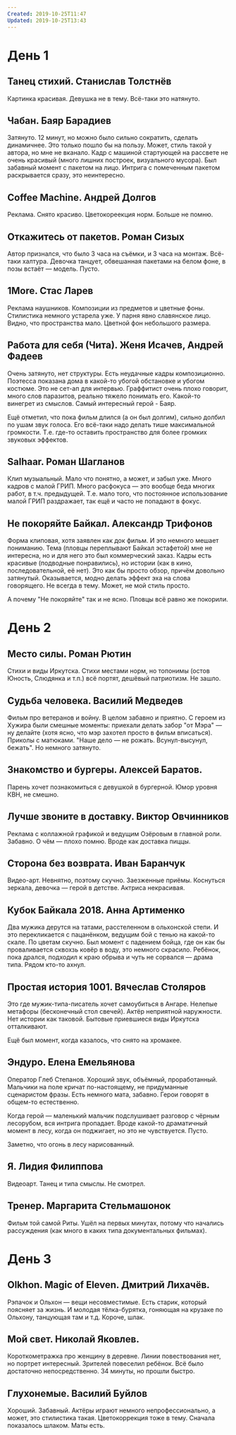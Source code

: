 ```yaml
---
Created: 2019-10-25T11:47
Updated: 2019-10-25T13:43
---
```

# День 1

## Танец стихий. Станислав Толстнёв

Картинка красивая. Девушка не в тему. Всё-таки это натянуто.

## Чабан. Баяр Барадиев

Затянуто. 12 минут, но можно было сильно сократить, сделать динамичнее. Это только пошло бы на пользу. Может, стиль такой у автора, но мне не вканало. Кадр с машиной стартующей на рассвете не очень красивый (много лишних построек, визуального мусора). Был забавный момент с пакетом на лицо. Интрига с помеченным пакетом раскрывается сразу, это неинтересно.

## Coffee Machine. Андрей Долгов

Реклама. Снято красиво. Цветокореекция норм. Больше не помню.

## Откажитесь от пакетов. Роман Сизых

Автор признался, что было 3 часа на съёмки, и 3 часа на монтаж. Всё-таки халтура. Девочка танцует, обвешанная пакетами на белом фоне, в позы встаёт — модель. Пусто.

## 1More. Стас Ларев

Реклама наушников. Композиции из предметов и цветные фоны. Стилистика немного устарела уже. У парня явно славянское лицо. Видно, что пространства мало. Цветной фон небольшого размера.

## Работа для себя (Чита). Женя Исачев, Андрей Фадеев

Очень затянуто, нет структуры. Есть неудачные кадры композиционно. Поэтесса показана дома в какой-то убогой обстановке и убогом костюме. Это не сет-ап для интервью. Граффитист очень плохо говорит, много слов паразитов, реально тяжело понимать его. Какой-то винегрет из смыслов. Самый интересный герой - Баяр.

Ещё отметил, что пока фильм длился (а он был долгим), сильно долбил по ушам звук голоса. Его всё-таки надо делать тише максимальной громкости. Т.е. где-то оставить пространство для более громких звуковых эффектов.

## Salhaar. Роман Шагланов

Клип музыальный. Мало что понятно, а может, и забыл уже. Много кадров с малой ГРИП. Много расфокуса — это вообще беда многих работ, в т.ч. предыдущей. Т.е. мало того, что постоянное использование малой ГРИП раздражает, так ещё и часто не попадают в фокус.

## Не покоряйте Байкал. Александр Трифонов

Форма клиповая, хотя заявлен как док фильм. И это немного мешает пониманию. Тема (пловцы переплывают Байкал эстафетой) мне не интересна, но и для него это был коммерческий заказ. Кадры есть красивые (подводные понравились), но истории (как в кино, последовательной, её нет). Это как бы просто обзор, причём довольно затянутый. Оказывается, модно делать эффект эха на слова говорящего. Не всегда в тему. Может, не мой стиль просто.

А почему "Не покоряйте" так и не ясно. Пловцы всё равно же покорили.

# День 2

## Место силы. Роман Рютин

Стихи и виды Иркутска. Стихи местами норм, но топонимы (остов Юность, Слюдянка и т.п.) всё портят, дешёвый патриотизм. Не зашло.

## Судьба человека. Василий Медведев

Фильм про ветеранов и войну. В целом забавно и приятно. С героем из Хужира были смешные моменты: приехали делать забор "от Мэра" — ну делайте (хотя ясно, что мэр захотел просто в фильм вписаться). Приколы с матюками. "Наше дело — не рожать. Всунул-высунул, бежать". Но немного затянуто.

## Знакомство и бургеры. Алексей Баратов.

Парень хочет познакомиться с девушкой в бургерной. Юмор уровня КВН, не смешно.

## Лучше звоните в доставку. Виктор Овчинников

Реклама с коллажной графикой и ведущим Озёровым в главной роли. Забавно. О чём — плохо помню. Вроде как доставка пиццы.

## Сторона без возврата. Иван Баранчук

Видео-арт. Невнятно, поэтому скучно. Заезженные приёмы. Коснуться зеркала, девочка — герой в детстве. Актриса некрасивая.

## Кубок Байкала 2018. Анна Артименко

Два мужика дерутся на татами, расстеленном в ольхонской степи. И это перекликается с пацанёнком, ведущим бой с тенью на какой-то скале. По цветам скучно. Был момент с падением бойца, где он как бы проваливается сквохзь ковёр в воду, это немного скрасило. Ребёнок, пока дрался, подходил к краю обрыва и чуть не сорвался — драма типа. Рядом кто-то ахнул.

## Простая история 1001. Вячеслав Столяров

Это где мужик-типа-писатель хочет самоубиться в Ангаре. Нелепые метафоры (бесконечный стол свечей). Актёр неприятной наружности. Нет истории как таковой. Бытовые приевшиеся виды Иркутска отталкивают.

Ещё был момент, когда казалось, что снято на хромакее.

## Эндуро. Елена Емельянова

Оператор Глеб Степанов. Хороший звук, объёмный, проработанный. Мальчики на поле кричат по-настоящему, не придуманные сценаристом фразы. Есть немного мата, забавно. Герои говорят в общем-то естественно.

Когда герой — маленький мальчик подслушивает разговор с чёрным лесорубом, вся интрига пропадает. Вроде какой-то драматичный момент в лесу, когда он поджигает, но это не чувствуется. Пусто.

Заметно, что огонь в лесу нарисованный.

## Я. Лидия Филиппова

Видеоарт. Танец и типа смыслы. Не смотрел.

## Тренер. Маргарита Стельмашонок

Фильм той самой Риты. Ушёл на первых минутах, потому что начались рассуждения (как много в каких типа документальных фильмах).

# День 3

## Olkhon. Magic of Eleven. Дмитрий Лихачёв.

Рэпачок и Ольхон — вещи несовместимые. Есть старик, который поясняет за жизнь. И молодая тёлка-бурятка, гоняющая на крузаке по Ольхону, танцующая там и т.д. Короче, шлак.

## Мой свет. Николай Яковлев.

Короткометражка про женщину в деревне. Линии повествования нет, но портрет интересный. Зрителей повеселил ребёнок. Всё было достаточно непосредственно. 34 минуты, но прошли быстро.

## Глухонемые. Василий Буйлов

Хороший. Забавный. Актёры играют немного непрофессионально, а может, это стилистика такая. Цветокоррекция тоже в тему. Сначала показалось шлаком. Маты есть.